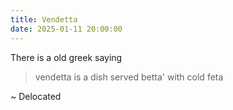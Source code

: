 ```yaml
---
title: Vendetta
date: 2025-01-11 20:00:00
---
```


There is a old greek saying 
> vendetta is a dish served betta' with cold feta  

~ Delocated

